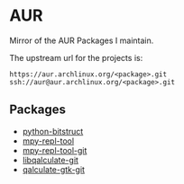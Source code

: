 # AUR

Mirror of the AUR Packages I maintain.

The upstream url for the projects is:

    https://aur.archlinux.org/<package>.git
    ssh://aur@aur.archlinux.org/<package>.git

## Packages
* [python-bitstruct](https://aur.archlinux.org/packages/python-bitstruct/)
* [mpy-repl-tool](https://aur.archlinux.org/packages/mpy-repl-tool/)
* [mpy-repl-tool-git](https://aur.archlinux.org/packages/mpy-repl-tool-git/)
* [libqalculate-git](https://aur.archlinux.org/packages/libqalculate-git/)
* [qalculate-gtk-git](https://aur.archlinux.org/packages/qalculate-gtk-git/)
